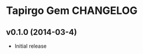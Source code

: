 Tapirgo Gem CHANGELOG
=====================

v0.1.0 (2014-03-4)
------------------
* Initial release
